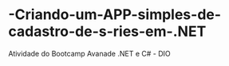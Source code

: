 # -Criando-um-APP-simples-de-cadastro-de-s-ries-em-.NET
Atividade do Bootcamp Avanade .NET e C# - DIO
